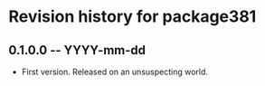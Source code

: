 # Revision history for package381

## 0.1.0.0 -- YYYY-mm-dd

* First version. Released on an unsuspecting world.
